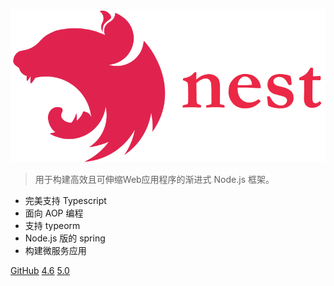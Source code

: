 ![logo](_media/icon.svg)


> 用于构建高效且可伸缩Web应用程序的渐进式 Node.js 框架。


- 完美支持 Typescript 
- 面向 AOP 编程 
- 支持 typeorm
- Node.js 版的 spring
- 构建微服务应用

[GitHub](https://github.com/nestjs/nest)
[4.6](/4.6/firststeps.md)
[5.0](/5.0/firststeps.md)